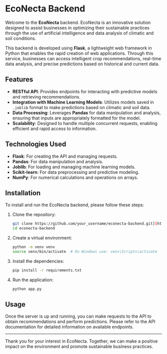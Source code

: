 # EcoNecta Backend

Welcome to the **EcoNecta** backend. EcoNecta is an innovative solution designed to assist businesses in optimizing their sustainable practices through the use of artificial intelligence and data analysis of climatic and soil conditions.

This backend is developed using **Flask**, a lightweight web framework in Python that enables the rapid creation of web applications. Through this service, businesses can access intelligent crop recommendations, real-time data analysis, and precise predictions based on historical and current data.

## Features

- **RESTful API**: Provides endpoints for interacting with predictive models and retrieving recommendations.
- **Integration with Machine Learning Models**: Utilizes models saved in `.joblib` format to make predictions based on climatic and soil data.
- **Data Processing**: Leverages **Pandas** for data manipulation and analysis, ensuring that inputs are appropriately formatted for the model.
- **Scalability**: Designed to handle multiple concurrent requests, enabling efficient and rapid access to information.

## Technologies Used

- **Flask**: For creating the API and managing requests.
- **Pandas**: For data manipulation and analysis.
- **Joblib**: For loading and managing machine learning models.
- **Scikit-learn**: For data preprocessing and predictive modeling.
- **NumPy**: For numerical calculations and operations on arrays.

## Installation

To install and run the EcoNecta backend, please follow these steps:

1. Clone the repository:
    ```bash
    git clone https://github.com/your_username/econecta-backend.git](https://github.com/ojedavd/EcoNecta.git
    cd econecta-backend
    ```
2. Create a virtual environment:
    ```bash
    python -m venv venv
    source venv/bin/activate  # On Windows use: venv\Scripts\activate
    ```
3. Install the dependencies:
    ```bash
    pip install -r requirements.txt
    ```

4. Run the application:
    ```bash
    python app.py
    ```

## Usage

Once the server is up and running, you can make requests to the API to obtain recommendations and perform predictions. Please refer to the API documentation for detailed information on available endpoints.

---

Thank you for your interest in EcoNecta. Together, we can make a positive impact on the environment and promote sustainable business practices.
